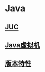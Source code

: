 # Java

## [**JUC**](/modules/java/juc/index.md)
## [**Java虚拟机**](/modules/java/jvm/index.md)
## [**版本特性**](/modules/java/versionfeatures/index.md)

